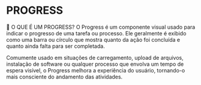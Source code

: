 # PROGRESS
📌 O QUE É UM PROGRESS?
O Progress é um componente visual usado para indicar o progresso de uma tarefa ou processo. Ele geralmente é exibido como uma barra ou círculo que mostra quanto da ação foi concluída e quanto ainda falta para ser completada.

Comumente usado em situações de carregamento, upload de arquivos, instalação de software ou qualquer processo que envolva um tempo de espera visível, o Progress melhora a experiência do usuário, tornando-o mais consciente do andamento das atividades.
